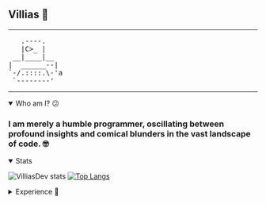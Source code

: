 ## Villias  🔨
---
<pre>
   .----.
   |C>_ |
 __|____|__
|  ______--|
`-/.::::.\-'a
 `--------'
</pre>
---

<details open="true">
    <summary>Who am I? 😕</summary>
    <h3>I am merely a humble programmer, oscillating between profound insights and comical blunders in the vast landscape of code. 🤓</h3>
</details>

<details open="true">
    <summary>Stats</summary>

![VilliasDev stats](https://github-readme-stats.vercel.app/api?username=VilliasDev&show_icons=true&theme=gruvbox)
[![Top Langs](https://github-readme-stats.vercel.app/api/top-langs/?username=VilliasDev&layout=pie&theme=gruvbox)](https://github.com/VilliasDev/github-readme-stats)


</details>

<details>
    <summary>Experience 💯</summary>

<img src="https://cdn.jsdelivr.net/gh/devicons/devicon/icons/java/java-original.svg" align="left" width="30px" style="padding-right:10px;"/>
<img src="https://cdn.jsdelivr.net/gh/devicons/devicon/icons/c/c-original.svg" align="left" width="30" style="padding-right:10px;">
<img src="https://cdn.jsdelivr.net/gh/devicons/devicon/icons/cplusplus/cplusplus-original.svg" align="left" width="30" style="padding-right:10px;">
<img src="https://cdn.jsdelivr.net/gh/devicons/devicon/icons/csharp/csharp-original.svg" align="left" width="30" style="padding-right:10px;">
<img src="https://cdn.jsdelivr.net/gh/devicons/devicon/icons/css3/css3-original.svg" align="left" width="30" style="padding-right:10px;">
<img src="https://cdn.jsdelivr.net/gh/devicons/devicon/icons/html5/html5-original.svg" align="left" width="30" style="padding-right:10px;">
<img src="https://cdn.jsdelivr.net/gh/devicons/devicon/icons/javascript/javascript-original.svg" align="left" width="30px" style="padding-right:10px;"/>
<img src="https://cdn.jsdelivr.net/gh/devicons/devicon/icons/jetbrains/jetbrains-original.svg" align="left" width="30px" style="padding-right:10px;"/>
</details>
